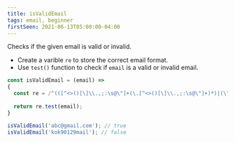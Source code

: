 ```yaml
---
title: isValidEmail
tags: email, beginner
firstSeen: 2021-06-13T05:00:00-04:00
---
```


Checks if the given email is valid or invalid.

- Create a varible `re` to store the correct email format.
- Use `test()` function to check if `email` is a valid or invalid email.
  

```js
const isValidEmail = (email) =>
{
  const re = /^(([^<>()[\]\\.,;:\s@\"]+(\.[^<>()[\]\\.,;:\s@\"]+)*)|(\".+\"))@((\[[0-9]{1,3}\.[0-9]{1,3}\.[0-9]{1,3}\.[0-9]{1,3}\])|(([a-zA-Z\-0-9]+\.)+[a-zA-Z]{2,}))$/;
  
  return re.test(email);
}
```

```js
isValidEmail('abc@gmail.com'); // true
isValidEmail('kok90129mail'); // false
```


